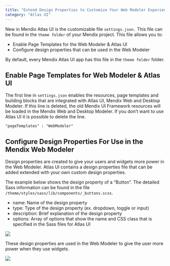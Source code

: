 ```yaml
---
title: "Extend Design Properties to Customize Your Web Modeler Experience"
category: "Atlas UI"
---
```


New in Mendix Atlas UI is the customizable file ```settings.json.``` This file can be found in the ```theme folder``` of your Mendix project. This file allows you to:

* Enable Page Templates for the Web Modeler & Atlas UI
* Configure design properties that can be used in the Web Modeler

By default, every Mendix Atlas UI app has this file in the ```theme folder``` folder.

## Enable Page Templates for Web Modeler & Atlas UI

The first line in ```settings.json``` enables the resources, page templates and building blocks that are integrated with Atlas UI, Mendix Web and Desktop Modeler. If this line is deleted, the old Mendix UI Framework resources will be loaded in the Mendix Web and Desktop Modeler. If you don’t want to use Atlas UI it is possible to delete the line.

 ```"pageTemplates" : "WebModeler"```

## Configure Design Properties For Use in the Mendix Web Modeler

Design properties are created to give your users and widgets more power in the Web Modeler. Atlas UI contains a design properties file that can be added extended with your own custom design properties.

The example below shows the design property of a “Button”. The detailed Sass information can be found in the file ```/theme/styles/sass/lib/components/_buttons.scss```.

* name: Name of the design property
* type: Type of the design property (ex. dropdown, toggle or input)
* description: Brief explanation of the design property
* options: Array of options that show the name and CSS class that is specified in the Sass files for Atlas UI

![](attachments/howto/extend_settings.png)

These design properties are used in the Web Modeler to give the user more power when they use widgets.

![](attachments/howto/extend_settings_in_wm.png)
